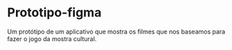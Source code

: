 # Prototipo-figma
Um protótipo de um aplicativo que mostra os filmes que nos baseamos para fazer o jogo da mostra cultural.
